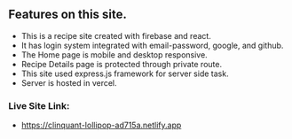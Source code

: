 ## Features on this site.

- This is a recipe site created with firebase and react.
- It has login system integrated with email-password, google, and github.
- The Home page is mobile and desktop responsive.
- Recipe Details page is protected through private route.
- This site used express.js framework for server side task.
- Server is hosted in vercel.

### Live Site Link:

- https://clinquant-lollipop-ad715a.netlify.app
